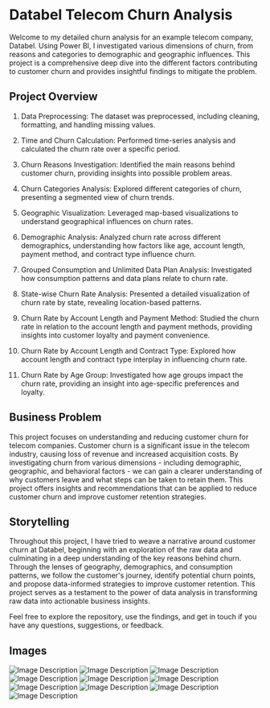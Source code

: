 # Databel Telecom Churn Analysis
Welcome to my detailed churn analysis for an example telecom company, Databel. Using Power BI, I investigated various dimensions of churn, from reasons and categories to demographic and geographic influences. This project is a comprehensive deep dive into the different factors contributing to customer churn and provides insightful findings to mitigate the problem.

## Project Overview
1. Data Preprocessing: The dataset was preprocessed, including cleaning, formatting, and handling missing values.

2. Time and Churn Calculation: Performed time-series analysis and calculated the churn rate over a specific period.

3. Churn Reasons Investigation: Identified the main reasons behind customer churn, providing insights into possible problem areas.

4. Churn Categories Analysis: Explored different categories of churn, presenting a segmented view of churn trends.

5. Geographic Visualization: Leveraged map-based visualizations to understand geographical influences on churn rates.

6. Demographic Analysis: Analyzed churn rate across different demographics, understanding how factors like age, account length, payment method, and contract type influence churn.

7. Grouped Consumption and Unlimited Data Plan Analysis: Investigated how consumption patterns and data plans relate to churn rate.

8. State-wise Churn Rate Analysis: Presented a detailed visualization of churn rate by state, revealing location-based patterns.

9. Churn Rate by Account Length and Payment Method: Studied the churn rate in relation to the account length and payment methods, providing insights into customer loyalty and payment convenience.

10. Churn Rate by Account Length and Contract Type: Explored how account length and contract type interplay in influencing churn rate.

11. Churn Rate by Age Group: Investigated how age groups impact the churn rate, providing an insight into age-specific preferences and loyalty.

## Business Problem
This project focuses on understanding and reducing customer churn for telecom companies. Customer churn is a significant issue in the telecom industry, causing loss of revenue and increased acquisition costs. By investigating churn from various dimensions - including demographic, geographic, and behavioral factors - we can gain a clearer understanding of why customers leave and what steps can be taken to retain them. This project offers insights and recommendations that can be applied to reduce customer churn and improve customer retention strategies.

## Storytelling
Throughout this project, I have tried to weave a narrative around customer churn at Databel, beginning with an exploration of the raw data and culminating in a deep understanding of the key reasons behind churn. Through the lenses of geography, demographics, and consumption patterns, we follow the customer's journey, identify potential churn points, and propose data-informed strategies to improve customer retention. This project serves as a testament to the power of data analysis in transforming raw data into actionable business insights.

Feel free to explore the repository, use the findings, and get in touch if you have any questions, suggestions, or feedback.

## Images

![Image Description](https://github.com/mbilalazeem/Databel-Telecom-Churn-Analysis/blob/main/Databel-Telecom-Churn-Analysis/Databel-Telecom-Churn-Analysis-01.png)
![Image Description](https://github.com/mbilalazeem/Databel-Telecom-Churn-Analysis/blob/main/Databel-Telecom-Churn-Analysis/Databel-Telecom-Churn-Analysis-02.png)
![Image Description](https://github.com/mbilalazeem/Databel-Telecom-Churn-Analysis/blob/main/Databel-Telecom-Churn-Analysis/Databel-Telecom-Churn-Analysis-03.png)
![Image Description](https://github.com/mbilalazeem/Databel-Telecom-Churn-Analysis/blob/main/Databel-Telecom-Churn-Analysis/Databel-Telecom-Churn-Analysis-04.png)
![Image Description](https://github.com/mbilalazeem/Databel-Telecom-Churn-Analysis/blob/main/Databel-Telecom-Churn-Analysis/Databel-Telecom-Churn-Analysis-05.png)
![Image Description](https://github.com/mbilalazeem/Databel-Telecom-Churn-Analysis/blob/main/Databel-Telecom-Churn-Analysis/Databel-Telecom-Churn-Analysis-06.png)
![Image Description](https://github.com/mbilalazeem/Databel-Telecom-Churn-Analysis/blob/main/Databel-Telecom-Churn-Analysis/Databel-Telecom-Churn-Analysis-07.png)
![Image Description](https://github.com/mbilalazeem/Databel-Telecom-Churn-Analysis/blob/main/Databel-Telecom-Churn-Analysis/Databel-Telecom-Churn-Analysis-08.png)
![Image Description](https://github.com/mbilalazeem/Databel-Telecom-Churn-Analysis/blob/main/Databel-Telecom-Churn-Analysis/Databel-Telecom-Churn-Analysis-09.png)
![Image Description](https://github.com/mbilalazeem/Databel-Telecom-Churn-Analysis/blob/main/Databel-Telecom-Churn-Analysis/Databel-Telecom-Churn-Analysis-10.png)
